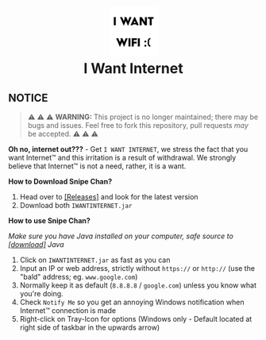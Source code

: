 <h1 align="center">
<img src="src/assets/icon.png" alt="Icon" width="100" height="100">
<br>
I Want Internet
<br>
</h1>

## NOTICE
> :warning: :warning: :warning: **WARNING:** This project is no longer maintained; there may be bugs and issues. Feel free to fork this repository, pull requests *may* be accepted. :warning: :warning: :warning:

**Oh no, internet out???** -
Get `I WANT INTERNET`, we stress the fact that you want Internet:tm: and this irritation is a result of withdrawal. We strongly believe that Internet:tm: is not a need, rather, it is a want.

**How to Download Snipe Chan?**
1. Head over to [[Releases]](https://github.com/itsmarsss/I-WANT-INTERNET/releases) and look for the latest version
2. Download both `IWANTINTERNET.jar`

**How to use Snipe Chan?**

*Make sure you have Java installed on your computer, safe source to [[download]](https://www.oracle.com/java/technologies/downloads/) Java*
1. Click on `IWANTINTERNET.jar` as fast as you can
2. Input an IP or web address, strictly without `https://` or `http://` (use the "bald" address; eg. `www.google.com`)
3. Normally keep it as default (`8.8.8.8` / `google.com`) unless you know what you're doing.
4. Check `Notify Me` so you get an annoying Windows notification when Internet:tm: connection is made
5. Right-click on Tray-Icon for options (Windows only - Default located at right side of taskbar in the upwards arrow)